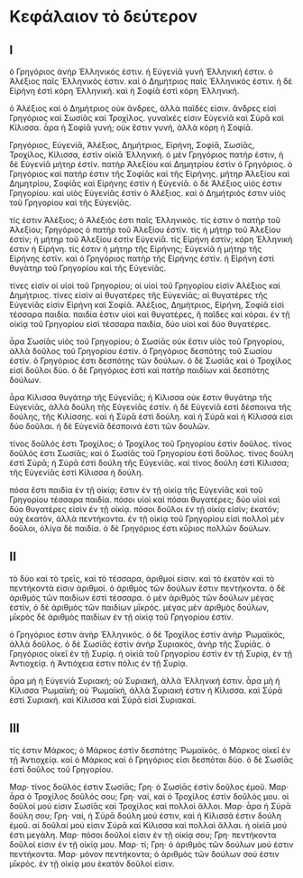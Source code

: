 # Κεφάλαιον τὸ δεύτερον

## I

ὁ Γρηγόριος ἀνὴρ Ἑλληνικός ἐστιν. ἡ Εὐγενίᾱ γυνὴ Ἑλληνική ἐστιν. ὁ Ἀλέξιος παῖς Ἑλληνικός ἐστιν. καὶ ὁ Δημήτριος παῖς Ἑλληνικός ἐστιν. ἡ δὲ Εἰρήνη ἐστὶ κόρη Ἑλληνική. καὶ ἡ Σοφίᾱ ἐστὶ κόρη Ἑλληνική.

ὁ Ἀλέξιος καὶ ὁ Δημήτριος οὐκ ἄνδρες, ἀλλὰ παῖδές εἰσιν. ἄνδρες εἰσὶ Γρηγόριος καὶ Σωσίᾱς καὶ Τροχίλος. γυναῖκές εἰσιν Εὐγενίᾱ καὶ Σύρᾱ καὶ Κίλισσα. ἆρα ἡ Σοφίᾱ γυνή; οὐκ ἔστιν γυνή, ἀλλὰ κόρη ἡ Σοφίᾱ.

Γρηγόριος, Εὐγενίᾱ, Ἀλέξιος, Δημήτριος, Εἰρήνη, Σοφίᾱ, Σωσίᾱς, Τροχίλος, Κίλισσα, ἐστὶν οἰκίᾱ Ἑλληνική. ὁ μὲν Γρηγόριος πατήρ ἐστιν, ἡ δὲ Εὐγενίᾱ μήτηρ ἐστίν. πατὴρ Ἀλεξίου καὶ Δημητρίου ἐστὶν ὁ Γρηγόριος. ὁ Γρηγόριος καὶ πατήρ ἐστιν τῆς Σοφίᾱς καὶ τῆς Εἰρήνης. μήτηρ Ἀλεξίου καὶ Δημητρίου, Σοφίᾱς καὶ Εἰρήνης ἐστὶν ἡ Εὐγενίᾱ. ὁ δὲ Ἀλέξιος υἱός ἐστιν Γρηγορίου. καὶ υἱὸς Εὐγενίᾱς ἐστὶν ὁ Ἀλέξιος. καὶ ὁ Δημήτριός ἐστιν υἱὸς τοῦ Γρηγορίου καὶ τῆς Εὐγενίᾱς.

τίς ἐστιν Ἀλέξιος; ὁ Ἀλέξιός ἐστι παῖς Ἑλληνικός. τίς ἐστιν ὁ πατὴρ τοῦ Ἀλεξίου; Γρηγόριος ὁ πατὴρ τοῦ Ἀλεξίου ἐστίν. τίς ἡ μήτηρ τοῦ Ἀλεξίου ἐστίν; ἡ μήτηρ τοῦ Ἀλεξίου ἐστὶν Εὐγενίᾱ. τίς Εἰρήνη ἐστίν; κόρη Ἑλληνική ἐστιν ἡ Εἰρήνη. τίς ἐστιν ἡ μήτηρ τῆς Εἰρήνης; Εὐγενίᾱ ἡ μήτηρ τῆς Εἰρήνης ἐστίν. καὶ ὁ Γρηγόριος πατὴρ τῆς Εἰρήνης ἐστίν. ἡ Εἰρήνη ἐστὶ θυγάτηρ τοῦ Γρηγορίου καὶ τῆς Εὐγενίᾱς.

τίνες εἰσὶν οἱ υἱοὶ τοῦ Γρηγορίου; οἱ υἱοὶ τοῦ Γρηγορίου εἰσὶν Ἀλέξιος καὶ Δημήτριος. τίνες εἰσὶν αἱ θυγατέρες τῆς Εὐγενίᾱς; αἱ θυγατέρες τῆς Εὐγενίᾱς εἰσὶν Εἰρήνη καὶ Σοφίᾱ. Ἀλέξιος, Δημήτριος, Εἰρήνη, Σοφίᾱ εἰσὶ τέσσαρα παιδία. παιδία ἐστιν υἱοὶ καὶ θυγατέρες, ἢ παῖδες καὶ κόραι. ἐν τῇ οἰκίᾳ τοῦ Γρηγορίου εἰσὶ τέσσαρα παιδία, δύο υἱοὶ καὶ δύο θυγατέρες.

ἆρα Σωσίᾱς υἱὸς τοῦ Γρηγορίου; ὁ Σωσίᾱς οὐκ ἔστιν υἱὸς τοῦ Γρηγορίου, ἀλλὰ δοῦλος τοῦ Γρηγορίου ἐστίν. ὁ Γρηγόριος δεσπότης τοῦ Σωσίου ἐστίν. ὁ Γρηγόριος ἐστι δεσπότης τῶν δούλων. ὁ δὲ Σωσίᾱς καὶ ὁ Τροχίλος εἰσὶ δοῦλοι δύο. ὁ δὲ Γρηγόριος ἐστὶ καὶ πατὴρ παιδίων καὶ δεσπότης δούλων.

ἆρα Κίλισσα θυγάτηρ τῆς Εὐγενίᾱς; ἡ Κίλισσα οὐκ ἔστιν θυγάτηρ τῆς Εὐγενίᾱς, ἀλλὰ δούλη τῆς Εὐγενίᾱς ἐστίν. ἡ δὲ Εὐγενίᾱ ἐστί δέσποινα τῆς δούλης, τῆς Κιλίσσης. καὶ ἡ Σύρᾱ ἐστὶ δούλη. καὶ ἡ Σύρᾱ καὶ ἡ Κίλισσά εἰσι δύο δοῦλαι. ἡ δὲ Εὐγενίᾱ δέσποινά ἐστι τῶν δουλῶν.

τίνος δοῦλός ἐστι Τροχίλος; ὁ Τροχίλος τοῦ Γρηγορίου ἐστὶν δοῦλος. τίνος δοῦλός ἐστι Σωσίᾱς; καὶ ὁ Σωσίᾱς τοῦ Γρηγορίου ἐστὶ δοῦλος. τίνος δούλη ἐστὶ Σύρᾱ; ἡ Σύρᾱ ἐστὶ δούλη τῆς Εὐγενίᾱς. καὶ τίνος δούλη ἐστὶ Κίλισσα; τῆς Εὐγενίᾱς ἐστὶ Κίλισσα ἡ δούλη.

πόσα ἔστι παιδία ἐν τῇ οἰκίᾳ; ἔστιν ἐν τῇ οἰκίᾳ τῆς Εὐγενίᾱς καὶ τοῦ Γρηγορίου τέσσαρα παιδία. πόσοι υἱοὶ καὶ πόσαι θυγατέρες; δύο υἱοὶ καὶ δύο θυγατέρες εἰσὶν ἐν τῇ οἰκίᾳ. πόσοι δοῦλοι ἐν τῇ οἰκίᾳ εἰσίν; ἑκατόν; οὐχ ἑκατὸν, ἀλλὰ πεντήκοντα. ἐν τῇ οἰκίᾳ τοῦ Γρηγορίου εἰσὶ πολλοὶ μὲν δοῦλοι, ὀλίγα δὲ παιδία. ὁ δὲ Γρηγόριος ἐστι κῡ́ριος πολλῶν δούλων.

## II

τὸ δύο καὶ τὸ τρεῖς, καὶ τὸ τέσσαρα, ἀριθμοί εἰσιν. καὶ τὸ ἑκατὸν καὶ τὸ πεντήκοντά εἰσιν ἀριθμοί. ὁ ἀριθμὸς τῶν δούλων ἔστιν πεντήκοντα. ὁ δὲ ἀριθμὸς τῶν παιδίων ἐστὶ τέσσαρα. ὁ μὲν ἀριθμὸς τῶν δούλων μέγας ἐστίν, ὁ δὲ ἀριθμὸς τῶν παιδίων μῑκρός. μέγας μὲν ἀριθμὸς δούλων, μῑκρὸς δὲ ἀριθμὸς παιδίων ἐν τῇ οἰκίᾳ τοῦ Γρηγορίου ἐστίν.

ὁ Γρηγόριος ἐστιν ἀνὴρ Ἑλληνικός. ὁ δὲ Τροχίλος ἐστὶν ἀνὴρ Ῥωμαϊκός, ἀλλὰ δοῦλος. ὁ δὲ Σωσίᾱς ἐστὶν ἀνὴρ Συριακός, ἀνὴρ τῆς Συρίᾱς. ὁ Γρηγόριος οἰκεῖ ἐν τῇ Συρίᾳ. ἡ οἰκίᾱ τοῦ Γρηγορίου ἐστὶν ἐν τῇ Συρίᾳ, ἐν τῇ Ἀντιοχείᾳ. ἡ Ἀντιόχεια ἐστιν πόλις ἐν τῇ Συρίᾳ.

ἆρα μὴ ἡ Εὐγενίᾱ Συριακή; οὐ Συριακή, ἀλλὰ Ἑλληνική ἐστιν. ἆρα μὴ ἡ Κίλισσα Ῥωμαϊκή; οὐ Ῥωμαϊκή, ἀλλὰ Συριακή ἐστιν ἡ Κίλισσα. καὶ Σύρᾱ ἐστί Συριακή. καὶ Κίλισσα καὶ Σύρᾱ εἰσὶ Συριακαί.

## III

τίς ἐστιν Μάρκος; ὁ Μάρκος ἐστὶν δεσπότης Ῥωμαϊκός. ὁ Μάρκος οἰκεῖ ἐν τῇ Ἀντιοχείᾳ. καὶ ὁ Μάρκος καὶ ὁ Γρηγόριος εἰσι δεσπόται δύο. ὁ δὲ Σωσίᾱς ἐστί δοῦλος τοῦ Γρηγορίου.

Μαρ· τίνος δοῦλός ἐστιν Σωσίᾱς;
Γρη· ὁ Σωσίᾱς ἐστὶν δοῦλος ἐμοῦ.
Μαρ· ἆρα ὁ Τροχίλος δοῦλός σου;
Γρη· ναί, καὶ ὁ Τροχίλος ἐστὶν δοῦλός μου. οἱ δοῦλοί μού εἰσιν Σωσίᾱς καὶ Τροχίλος καὶ πολλοὶ ἄλλοι.
Μαρ· ἆρα ἡ Σύρᾱ δούλη σου;
Γρη· ναί, ἡ Σύρᾱ δούλη μού ἐστιν, καὶ ἡ Κίλισσά ἐστιν δούλη ἐμοῦ. αἱ δοῦλαί μού εἰσιν Σύρᾱ καὶ Κίλισσα καὶ πολλαὶ ἄλλαι. ἡ οἰκίᾱ μού ἐστι μεγάλη.
Μαρ· πόσοι δοῦλοί εἰσιν ἐν τῇ οἰκίᾳ σου;
Γρη· πεντήκοντα δοῦλοί εἰσιν ἐν τῇ οἰκίᾳ μου.
Μαρ· τί;
Γρη· ὁ ἀριθμὸς τῶν δούλων μού ἐστιν πεντήκοντα.
Μαρ· μόνον πεντήκοντα; ὁ ἀριθμὸς τῶν δούλων σού ἐστιν μῑκρός. ἐν τῇ οἰκίᾳ μου ἑκατὸν δοῦλοί εἰσιν.
